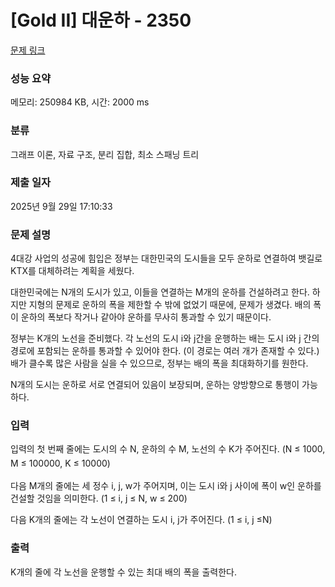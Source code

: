 # [Gold II] 대운하 - 2350 

[문제 링크](https://www.acmicpc.net/problem/2350) 

### 성능 요약

메모리: 250984 KB, 시간: 2000 ms

### 분류

그래프 이론, 자료 구조, 분리 집합, 최소 스패닝 트리

### 제출 일자

2025년 9월 29일 17:10:33

### 문제 설명

<p>4대강 사업의 성공에 힘입은 정부는 대한민국의 도시들을 모두 운하로 연결하여 뱃길로 KTX를 대체하려는 계획을 세웠다.</p>

<p>대한민국에는 N개의 도시가 있고, 이들을 연결하는 M개의 운하를 건설하려고 한다. 하지만 지형의 문제로 운하의 폭을 제한할 수 밖에 없었기 때문에, 문제가 생겼다. 배의 폭이 운하의 폭보다 작거나 같아야 운하를 무사히 통과할 수 있기 때문이다.</p>

<p>정부는 K개의 노선을 준비했다. 각 노선의 도시 i와 j간을 운행하는 배는 도시 i와 j 간의 경로에 포함되는 운하를 통과할 수 있어야 한다. (이 경로는 여러 개가 존재할 수 있다.) 배가 클수록 많은 사람을 실을 수 있으므로, 정부는 배의 폭을 최대화하기를 원한다.</p>

<p>N개의 도시는 운하로 서로 연결되어 있음이 보장되며, 운하는 양방향으로 통행이 가능하다.</p>

### 입력 

 <p>입력의 첫 번째 줄에는 도시의 수 N, 운하의 수 M, 노선의 수 K가 주어진다. <span style="line-height:1.6em">(N ≤ 1000, M ≤ 100000, K ≤ 10000)</span></p>

<p>다음 M개의 줄에는 세 정수 i, j, w가 주어지며, 이는 도시 i와 j 사이에 폭이 w인 운하를 건설할 것임을 의미한다. (1 ≤ i, j ≤ N, w ≤ 200)</p>

<p>다음 K개의 줄에는 각 노선이 연결하는 도시 i, j가 주어진다. (1 ≤ i, j ≤N)</p>

### 출력 

 <p>K개의 줄에 각 노선을 운행할 수 있는 최대 배의 폭을 출력한다.</p>

